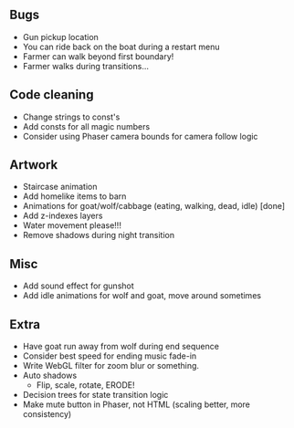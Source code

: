 Bugs
----
- Gun pickup location
- You can ride back on the boat during a restart menu
- Farmer can walk beyond first boundary!
- Farmer walks during transitions...

Code cleaning
-------------
- Change strings to const's
- Add consts for all magic numbers
- Consider using Phaser camera bounds for camera follow logic

Artwork
-------
- Staircase animation
- Add homelike items to barn
- Animations for goat/wolf/cabbage (eating, walking, dead, idle) [done]
- Add z-indexes layers
- Water movement please!!!
- Remove shadows during night transition

Misc
----
- Add sound effect for gunshot
- Add idle animations for wolf and goat, move around sometimes

Extra
-----
- Have goat run away from wolf during end sequence
- Consider best speed for ending music fade-in
- Write WebGL filter for zoom blur or something.
- Auto shadows
    + Flip, scale, rotate, ERODE!
- Decision trees for state transition logic
- Make mute button in Phaser, not HTML (scaling better, more consistency)